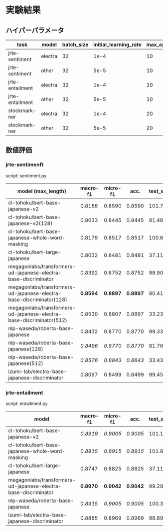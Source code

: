 # 実験結果

## ハイパーパラメータ

|task|model|batch_size|initial_learning_rate|max_epoch|max_length(default)|
|----|-----|----------|---------------------|---------|----------|
|jrte-sentiment|electra|32|1e-4|10|64|
|jrte-sentiment|other|32|5e-5|10|64|
|jrte-entailment|electra|32|1e-4|10|64|
|jrte-entailment|other|32|5e-5|10|64|
|stockmark-ner|electra|32|1e-4|20|256|
|stockmark-ner|other|32|5e-5|20|256|

## 数値評価


### jrte-sentimenft

script: sentiment.py

|model (max_length)|macro-f1|micro-f1|acc.|test_samples_per_second|
|-----|--------|--------|----|-----------------------|
|cl-tohoku/bert-base-japanese-v2|0.8186|0.8590|0.8590|101.7830|
|cl-tohoku/bert-base-japanese-v2(128)|0.8033|0.8445|0.8445|81.465|
|cl-tohoku/bert-base-japanese-whole-word-masking|0.8179|0.8517|0.8517|100.6520|
|cl-tohoku/bert-large-japanese|0.8032|0.8481|0.8481|37.1100|
|megagonlabs/transformers-ud-japanese-electra-base-discriminator|0.8392|0.8752|0.8752|98.9070|
|megagonlabs/transformers-ud-japanese-electra-base-discriminator(128)|**0.8594**|**0.8897**|**0.8897**|80.4180|
|megagonlabs/transformers-ud-japanese-electra-base-discriminator(512)|0.8530|0.8807|0.8897|33.2370|
|nlp-waseda/roberta-base-japanese|0.8432|0.8770|0.8770|99.3320|
|nlp-waseda/roberta-base-japanese(128)|_0.8496_|_0.8770_|_0.8770_|81.7610|
|nlp-waseda/roberta-base-japanese(512)|_0.8576_|_0.8843_|_0.8843_|33.4360|
|izumi-lab/electra-base-japanese-discriminator|0.8097|0.8499|0.8499|99.4560|

### jrte-entailment

script: entailment.py

|model|macro-f1|micro-f1|acc.|test_samples_per_second|
|-----|--------|--------|----|-----------------------|
|cl-tohoku/bert-base-japanese-v2|_0.8919_|_0.9005_|_0.9005_|101.1660|
|cl-tohoku/bert-base-japanese-whole-word-masking|_0.8815_|_0.8915_|_0.8915_|101.8050|
|cl-tohoku/bert-large-japanese|0.8747|0.8825|0.8825|37.1160|
|megagonlabs/transformers-ud-japanese-electra-base-discriminator|**0.8970**|**0.9042**|**0.9042**|99.2990|
|nlp-waseda/roberta-base-japanese|_0.8915_|_0.9005_|_0.9005_|100.3370|
|izumi-lab/electra-base-japanese-discriminator|0.8885|0.8969|0.8969|98.8900|
